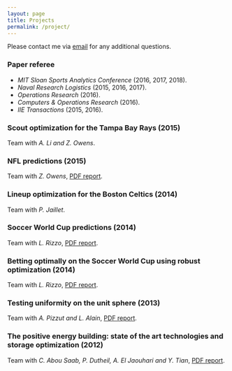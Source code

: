 ```yaml
---
layout: page
title: Projects
permalink: /project/
---
```


Please contact me via [email](mailto:vgalle4@mail.com) for any additional questions.

### Paper referee

* *MIT Sloan Sports Analytics Conference* (2016, 2017, 2018).
* *Naval Research Logistics* (2015, 2016, 2017).
* *Operations Research* (2016).
* *Computers & Operations Research* (2016).
* *IIE Transactions* (2015, 2016).

### Scout optimization for the Tampa Bay Rays (2015)
Team with *A. Li and Z. Owens*.

### NFL predictions (2015)
Team with *Z. Owens*, [PDF report](/files/NFLReport.pdf).

### Lineup optimization for the Boston Celtics (2014)
Team with *P. Jaillet*.

### Soccer World Cup predictions (2014)
Team with *L. Rizzo*, [PDF report](/files/WCPredictions.pdf).

### Betting optimally on the Soccer World Cup using robust optimization (2014)
Team with *L. Rizzo*, [PDF report](/files/BettingReport.pdf).

### Testing uniformity on the unit sphere (2013)
Team with *A. Pizzut and L. Alain*, [PDF report](/files/StatReport.pdf).

### The positive energy building: state of the art technologies and storage optimization (2012)
Team with *C. Abou Saab, P. Dutheil, A. El Jaouhari and Y. Tian*, [PDF report](/files/PositiveEnergyBuilding.pdf).